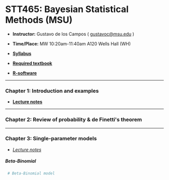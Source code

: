 # STT465: Bayesian Statistical Methods (MSU)


* **Instructor:** Gustavo de los Campos ( gustavoc@msu.edu )

* **Time/Place:** MW 10:20am-11:40am A120 Wells Hall (WH)   

* **[Syllabus](https://www.dropbox.com/s/p08vzobbyu6utme/STT465_Syllabus.docx?dl=0)**
* **[Required textbook](http://www.stat.washington.edu/people/pdhoff/book.php)**
* **[R-software](http://www.r-project.org/)**
------------------------------------------------------------------
### Chapter 1: Introduction and examples
* **[Lecture notes](http://www.r-project.org/)**
------------------------------------------------------------------
### Chapter 2: Review of probability & de Finetti's theorem
------------------------------------------------------------------
### Chapter 3: Single-parameter models

* *[Lecture notes](http://www.r-project.org/)*



##### Beta-Binomial
```R
 # Beta-Binomial model

```


